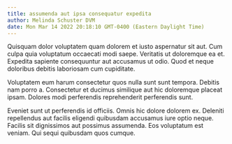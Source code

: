 ```yaml
---
title: assumenda aut ipsa consequatur expedita
author: Melinda Schuster DVM
date: Mon Mar 14 2022 20:18:10 GMT-0400 (Eastern Daylight Time)
---
```

Quisquam dolor voluptatem quam dolorem et iusto aspernatur sit aut. Cum culpa quia voluptatum occaecati modi saepe. Veritatis ut doloremque ea et. Expedita sapiente consequuntur aut accusamus ut odio. Quod et neque doloribus debitis laboriosam cum cupiditate.

 Voluptatem eum harum consectetur quos nulla sunt sunt tempora. Debitis nam porro a. Consectetur et ducimus similique aut hic doloremque placeat ipsam. Dolores modi perferendis reprehenderit perferendis sunt.

 Eveniet sunt ut perferendis id officiis. Omnis hic dolore dolorem ex. Deleniti repellendus aut facilis eligendi quibusdam accusamus iure optio neque. Facilis sit dignissimos aut possimus assumenda. Eos voluptatum est veniam. Qui sequi quibusdam quos cumque.